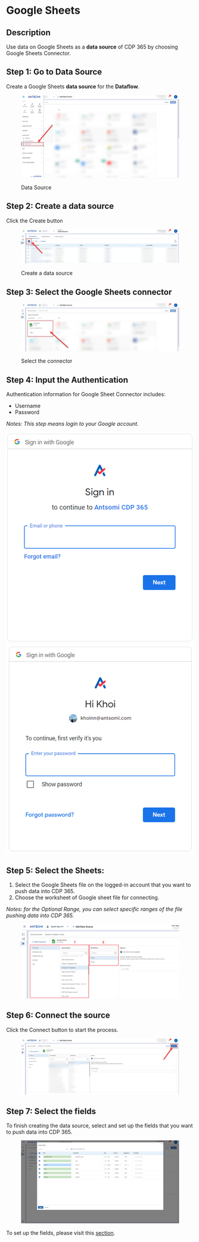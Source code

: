 # Google Sheets

## Description

Use data on Google Sheets as a **data source** of CDP 365 by choosing Google Sheets Connector.



## Step 1: Go to Data Source

Create a Google Sheets **data source** for the **Dataflow**.

<figure><img src="../../../.gitbook/assets/image (1026).png" alt=""><figcaption><p>Data Source</p></figcaption></figure>

## Step 2: Create a data source

Click the Create button

<figure><img src="../../../.gitbook/assets/image (2428).png" alt=""><figcaption><p>Create a data source</p></figcaption></figure>

## Step 3: Select the Google Sheets connector

<figure><img src="../../../.gitbook/assets/image (446).png" alt=""><figcaption><p>Select the connector</p></figcaption></figure>

## Step 4: Input the Authentication

Authentication information for Google Sheet Connector includes:&#x20;

* Username
* Password

_Notes: This step means login to your Google account._

![](<../../../.gitbook/assets/image (1048).png>)![](<../../../.gitbook/assets/image (2584).png>)



## Step 5: Select the Sheets:

1. Select the Google Sheets file on the logged-in account that you want to push data into CDP 365.
2. Choose the worksheet of Google sheet file for connecting.

_Notes: for the Optional Range, you can select specific ranges of the file pushing data into CDP 365._&#x20;

<figure><img src="../../../.gitbook/assets/image (1441).png" alt=""><figcaption></figcaption></figure>

## Step 6: Connect the source

Click the Connect button to start the process.

<figure><img src="../../../.gitbook/assets/image (1910).png" alt=""><figcaption></figcaption></figure>

## Step 7: Select the fields

To finish creating the data source, select and set up the fields that you want to push data into CDP 365.&#x20;

<figure><img src="../../../.gitbook/assets/image (1878).png" alt=""><figcaption></figcaption></figure>

To set up the fields, please visit this [section](https://docs.antsomi.com/cdp-365-user-guide-en/dataflows/data-source/create-a-data-source#set-up-the-fields).
